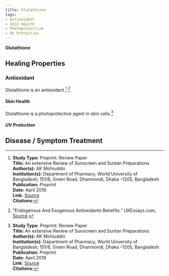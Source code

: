 ```yaml
---
title: Glutathione
tags: 
- Antioxidant
- Skin Health
- Photoprotective
- UV Protection
---
```

**Glutathione**

## Healing Properties

### Antioxidant

Glutathione is an antioxidant.[^1] [^2]

#### Skin Health

Glutathione is a photoprotective agent in skin cells.[^1]

##### UV Protection


## Disease / Symptom Treatment

[^1]: **Study Type:** Preprint: Review Paper<br>**Title:** An extensive Review of Sunscreen and Suntan Preparations<br>**Author(s):** AK Mohiuddin<br>**Institution(s):** Department of Pharmacy, World University of Bangladesh; 151/8, Green Road, Dhanmondi, Dhaka –1205, Bangladesh<br>**Publication:** <i>Preprint</i><br>**Date:** April 2019<br>**Link:** [Source](https://www.preprints.org/manuscript/201904.0327/v1/download)<br>**Citations:** 

[^2]: “Endogenous And Exogenous Antioxidants Benefits.” UKEssays.com, [Source](https://www.ukessays.com/essays/biology/using-endogenous-and-exogenous-antioxidants-biology-essay.php).

[^6]: **Title:** [ ]( )<br>
**Publication:** [ ]( )<br>
**Date:** <br>
**Study Type:** Animal Study, Commentary, Human Study: In Vitro - In Vivo - In Silico, Human: Case Report, Meta Analysis, Review<br>
**Author(s):** <br>
**Institution(s):** <br>
**Abstract:** <br>
**IPFS:** [ipfs.io](https://ipfs.io/ipfs/), [cloudflare](https://cloudflare-ipfs.com/ipfs/)

[^7]: **Title:** [ ]( )<br>
**Publication:** [ ]( )<br>
**Date:** <br>
**Study Type:** Animal Study, Commentary, Human Study: In Vitro - In Vivo - In Silico, Human: Case Report, Meta Analysis, Review<br>
**Author(s):** <br>
**Institution(s):** <br>
**Abstract:** <br>
**IPFS:** [ipfs.io](https://ipfs.io/ipfs/), [cloudflare](https://cloudflare-ipfs.com/ipfs/)

[^8]: **Title:** [ ]( )<br>
**Publication:** [ ]( )<br>
**Date:** <br>
**Study Type:** Animal Study, Commentary, Human Study: In Vitro - In Vivo - In Silico, Human: Case Report, Meta Analysis, Review<br>
**Author(s):** <br>
**Institution(s):** <br>
**Abstract:** <br>
**IPFS:** [ipfs.io](https://ipfs.io/ipfs/), [cloudflare](https://cloudflare-ipfs.com/ipfs/)